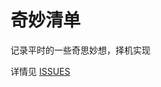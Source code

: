 # 奇妙清单

记录平时的一些奇思妙想，择机实现

详情见 [ISSUES](https://github.com/luoye-fe/IDEALIST/issues?utf8=%E2%9C%93&q=)
